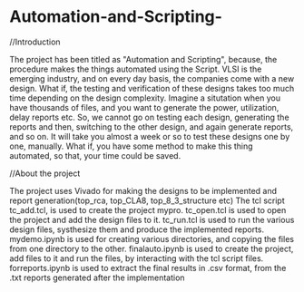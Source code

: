 # Automation-and-Scripting- 

 //Introduction 
 
 
The project has been titled as "Automation and Scripting", because, the procedure makes the things automated using the Script. 
VLSI is the emerging industry, and on every day basis, the companies come with a new design. 
What if, the testing and verification of these designs takes too much time depending on the design complexity. 
Imagine a situtation when you have thousands of files, and you want to generate the power, utilization, delay reports etc. 
So, we cannot go on testing each design, generating the reports and then, switching to the other design, and again generate reports, and so on. 
It will take you almost a week or so to test these designs one by one, manually. 
What if, you have some method to make this thing automated, so that, your time could be saved. 




//About the project 


The project uses Vivado for making the designs to be implemented and report generation(top_rca, top_CLA8, top_8_3_structure etc) 
The tcl script tc_add.tcl, is used to create the project mypro. 
tc_open.tcl is used to open the project and add the design files to it. 
tc_run.tcl is used to run the various design files, systhesize them and produce the implemented reports. 
mydemo.ipynb is used for creating various directories, and copying the files from one directory to the other. 
finalauto.ipynb is used to create the project, add files to it and run the files, by interacting with the tcl script files. 
forreports.ipynb is used to extract the final results in .csv format, from the .txt reports generated after the implementation

